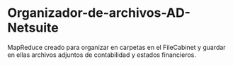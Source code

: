 # Organizador-de-archivos-AD-Netsuite
MapReduce creado para organizar en carpetas en el FileCabinet y guardar en ellas archivos adjuntos de contabilidad y estados financieros.
